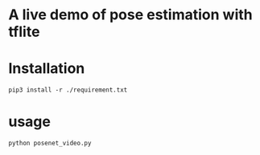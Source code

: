 # A live demo of pose estimation with tflite

# Installation
```
pip3 install -r ./requirement.txt
```
# usage
```
python posenet_video.py 
```
